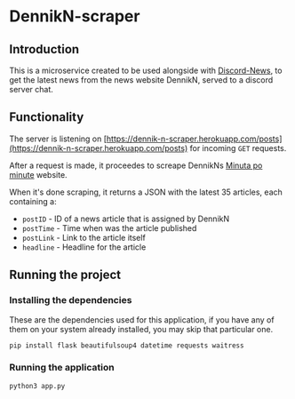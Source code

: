 # DennikN-scraper
## Introduction
This is a microservice created to be used alongside with [Discord-News](https://github.com/f1lrotto/news-from-dennik-n-discord-alert), to get the latest news from the news website DennikN, served to a discord server chat. 

## Functionality
The server is listening on [https://dennik-n-scraper.herokuapp.com/posts](https://dennik-n-scraper.herokuapp.com/posts) for incoming `GET` requests.

After a request is made, it proceedes to screape DennikNs [Minuta po minute](https://dennikn.sk/minuta) website. 

When it's done scraping, it returns a JSON with the latest 35 articles, each containing a:
- `postID` - ID of a news article that is assigned by DennikN
- `postTime` - Time when was the article published
- `postLink` - Link to the article itself
- `headline` - Headline for the article

## Running the project

### Installing the dependencies
These are the dependencies used for this application, if you have any of them on your system already installed, you may skip that particular one.

```
pip install flask beautifulsoup4 datetime requests waitress
```

### Running the application
```
python3 app.py
```
